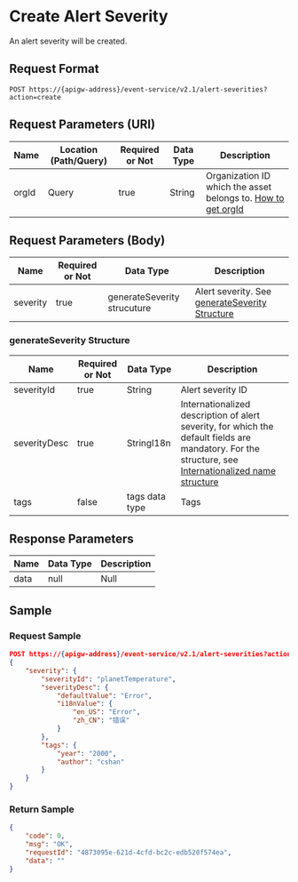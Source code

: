 # Create Alert Severity

An alert severity will be created.

## Request Format

```
POST https://{apigw-address}/event-service/v2.1/alert-severities?action=create
```

## Request Parameters (URI)

| Name | Location (Path/Query) | Required or Not | Data Type | Description |
|---------------|------------------|----------|-----------|--------------|
| orgId         | Query            | true     | String    | Organization ID which the asset belongs to. [How to get orgId](/docs/api/en/latest/api_faqs#how-to-get-organization-id-orgid-orgid)             |


## Request Parameters (Body)
| Name            | Required or Not | Data Type | Description |
|------|-----------------|-----------|-------------|
| severity |  true  |  generateSeverity strucuture  |  Alert severity. See [generateSeverity Structure](create_alert_severity#generateseverity-structure-generateseverity)   |



### generateSeverity Structure <generateseverity>

| Name | Required or Not | Data Type | Description                           |
|--------------|--------------|--------------|-------------------------------------|
| severityId   | true         | String       | Alert severity ID|
| severityDesc | true         | StringI18n   | Internationalized description of alert severity, for which the default fields are mandatory. For the structure, see [Internationalized name structure](/docs/api/en/latest/api_faqs.html#internationalized-name-structure)|
| tags         | false        | tags data type | Tags|



## Response Parameters

| Name | Data Type     | Description          |
|-------|----------------|---------------------------|
|  data   |  null   |  Null   |



## Sample

### Request Sample

```json
POST https://{apigw-address}/event-service/v2.1/alert-severities?action=create&orgId=1c499110e8800000
{
	"severity": {
		"severityId": "planetTemperature",
		"severityDesc": {
			"defaultValue": "Error",
			"i18nValue": {
				"en_US": "Error",
				"zh_CN": "错误"
			}
		},		
		"tags": {
			"year": "2000",
			"author": "cshan"
		}
	}
}
```

### Return Sample

```json
{
	"code": 0,
	"msg": "OK",
	"requestId": "4873095e-621d-4cfd-bc2c-edb520f574ea",
	"data": ""    
}
```
